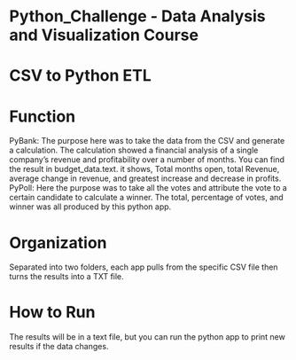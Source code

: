 # Python_Challenge - Data Analysis and Visualization Course
# CSV to Python ETL
# Function
PyBank: The purpose here was to take the data from the CSV and generate a calculation. The calculation showed a financial analysis of a single company’s revenue and profitability over a number of months. You can find the result in budget_data.text. it shows, Total months open, total Revenue, average change in revenue, and greatest increase and decrease in profits. 
PyPoll: Here the purpose was to take all the votes and attribute the vote to a certain candidate to calculate a winner. The total, percentage of votes, and winner was all produced by this python app. 
# Organization
Separated into two folders, each app pulls from the specific CSV file then turns the results into a TXT file. 
# How to Run
The results will be in a text file, but you can run the python app to print new results if the data changes. 
